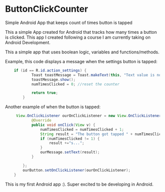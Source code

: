 # ButtonClickCounter
Simple Android App that keeps count of times button is tapped

This a simple App created for Android that tracks how many times a button is clicked. This app I created following a course I am currently taking on Android Development.

This a simple app that uses boolean logic, variables and functions/methods.

Example, this code displays a message when the settings button is tapped: 

```java
    if (id == R.id.action_settings) {
            Toast toastMessage = Toast.makeText(this, "Text value is now " + ourMessage.getText(), Toast.LENGTH_LONG); 
            toastMessage.show();
            numTimesClicked = 0; //reset the counter

            return true;
        }
 ```

Another example of when the button is tapped: 

```java
     View.OnClickListener ourOnClickListener = new View.OnClickListener() {
            @Override
            public void onClick(View v) {
                numTimesClicked = numTimesClicked + 1;
                String result = "The button got tapped " + numTimesClicked + " time";
                if (numTimesClicked != 1) { 
                    result +="s..."; 
                }
                ourMessage.setText(result);
            }

        };
        ourButton.setOnClickListener(ourOnClickListener);
    }
```


This is my first Android app :). Super excited to be developing in Android.
